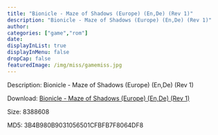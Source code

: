 ```yaml
---
title: "Bionicle - Maze of Shadows (Europe) (En,De) (Rev 1)"
description: "Bionicle - Maze of Shadows (Europe) (En,De) (Rev 1)"
author: 
categories: ["game","rom"]
date: 
displayInList: true
displayInMenu: false
dropCap: false
featuredImage: /img/miss/gamemiss.jpg
---
```


Description: Bionicle - Maze of Shadows (Europe) (En,De) (Rev 1)

Download: <a style="text-decoration:underline;" href="https://mega.nz/#!TOAQEQDL!FtoO_AD6V-rvnE8ZQZWD94CnpaknevOhixSis7CaApA" target = "_blank" rel = "nofollow" > Bionicle - Maze of Shadows (Europe) (En,De) (Rev 1)</a>

Size: 8388608

MD5: 3B4B980B9031056501CFBFB7F8064DF8

